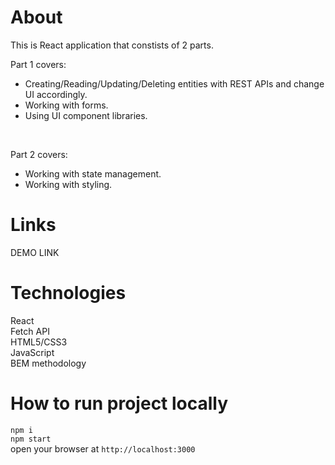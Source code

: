 # About
This is React application that constists of 2 parts.<br />

Part 1 covers:
- Creating/Reading/Updating/Deleting entities with REST APIs and change UI accordingly.
- Working with forms.
- Using UI component libraries.
<br />

Part 2 covers:
- Working with state management.
- Working with styling.

# Links
DEMO LINK

# Technologies
React<br />
Fetch API<br />
HTML5/CSS3<br />
JavaScript<br />
BEM methodology<br />

# How to run project locally
`npm i`<br />
`npm start`<br />
open your browser at `http://localhost:3000`
